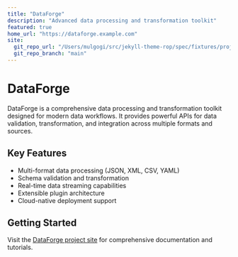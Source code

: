 ```yaml
---
title: "DataForge"
description: "Advanced data processing and transformation toolkit"
featured: true
home_url: "https://dataforge.example.com"
site:
  git_repo_url: "/Users/mulgogi/src/jekyll-theme-rop/spec/fixtures/project"
  git_repo_branch: "main"
---
```


# DataForge

DataForge is a comprehensive data processing and transformation toolkit designed for modern data workflows. It provides powerful APIs for data validation, transformation, and integration across multiple formats and sources.

## Key Features

- Multi-format data processing (JSON, XML, CSV, YAML)
- Schema validation and transformation
- Real-time data streaming capabilities
- Extensible plugin architecture
- Cloud-native deployment support

## Getting Started

Visit the [DataForge project site](https://dataforge.example.com) for comprehensive documentation and tutorials.
